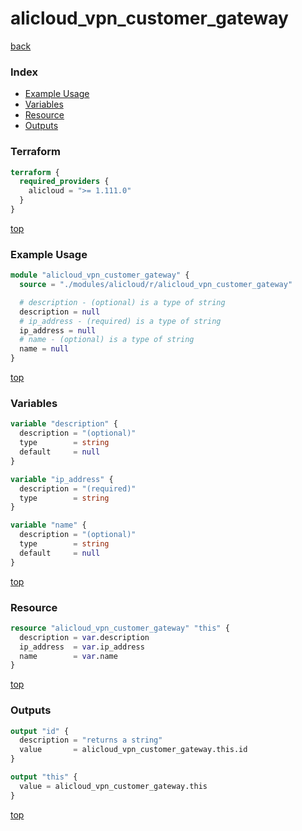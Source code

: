 # alicloud_vpn_customer_gateway

[back](../alicloud.md)

### Index

- [Example Usage](#example-usage)
- [Variables](#variables)
- [Resource](#resource)
- [Outputs](#outputs)

### Terraform

```terraform
terraform {
  required_providers {
    alicloud = ">= 1.111.0"
  }
}
```

[top](#index)

### Example Usage

```terraform
module "alicloud_vpn_customer_gateway" {
  source = "./modules/alicloud/r/alicloud_vpn_customer_gateway"

  # description - (optional) is a type of string
  description = null
  # ip_address - (required) is a type of string
  ip_address = null
  # name - (optional) is a type of string
  name = null
}
```

[top](#index)

### Variables

```terraform
variable "description" {
  description = "(optional)"
  type        = string
  default     = null
}

variable "ip_address" {
  description = "(required)"
  type        = string
}

variable "name" {
  description = "(optional)"
  type        = string
  default     = null
}
```

[top](#index)

### Resource

```terraform
resource "alicloud_vpn_customer_gateway" "this" {
  description = var.description
  ip_address  = var.ip_address
  name        = var.name
}
```

[top](#index)

### Outputs

```terraform
output "id" {
  description = "returns a string"
  value       = alicloud_vpn_customer_gateway.this.id
}

output "this" {
  value = alicloud_vpn_customer_gateway.this
}
```

[top](#index)